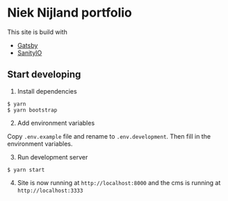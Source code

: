 # Niek Nijland portfolio

This site is build with
* [Gatsby](https://www.gatsbyjs.org/)
* [SanityIO](https://www.sanity.io/)

## Start developing

1. Install dependencies

```shell
$ yarn
$ yarn bootstrap
```

2. Add environment variables

Copy `.env.example` file and rename to `.env.development`. Then fill in the environment variables.

3. Run development server

```shell
$ yarn start
```

4. Site is now running at `http://localhost:8000` and the cms is running at `http://localhost:3333`
